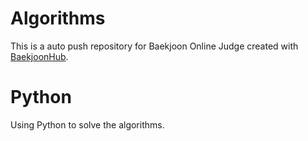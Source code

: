 # Algorithms
This is a auto push repository for Baekjoon Online Judge created with [BaekjoonHub](https://github.com/BaekjoonHub/BaekjoonHub).
# Python
Using Python to solve the algorithms.
